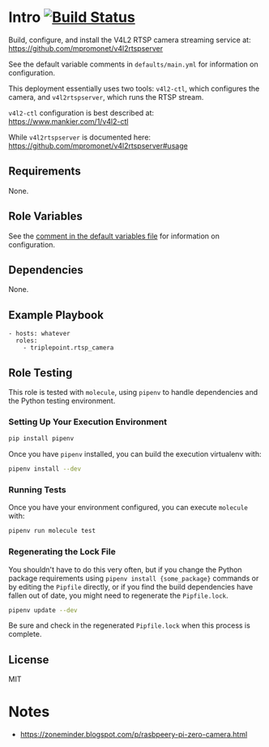 # Intro [![Build Status](https://travis-ci.org/triplepoint/ansible-rtsp-camera.svg?branch=master)](https://travis-ci.org/triplepoint/ansible-rtsp-camera)
Build, configure, and install the V4L2 RTSP camera streaming service at:
https://github.com/mpromonet/v4l2rtspserver

See the default variable comments in `defaults/main.yml` for information on configuration.

This deployment essentially uses two tools: `v4l2-ctl`, which configures the camera,
and `v4l2rtspserver`, which runs the RTSP stream.

`v4l2-ctl` configuration is best described at:
https://www.mankier.com/1/v4l2-ctl

While `v4l2rtspserver` is documented here:
https://github.com/mpromonet/v4l2rtspserver#usage

## Requirements
None.

## Role Variables
See the [comment in the default variables file](defaults/main.yml) for information on configuration.

## Dependencies
None.

## Example Playbook
    - hosts: whatever
      roles:
        - triplepoint.rtsp_camera

## Role Testing
This role is tested with `molecule`, using `pipenv` to handle dependencies and the Python testing environment.

### Setting Up Your Execution Environment
``` sh
pip install pipenv
```

Once you have `pipenv` installed, you can build the execution virtualenv with:
``` sh
pipenv install --dev
```

### Running Tests
Once you have your environment configured, you can execute `molecule` with:
``` sh
pipenv run molecule test
```

### Regenerating the Lock File
You shouldn't have to do this very often, but if you change the Python package requirements using `pipenv install {some_package}` commands or by editing the `Pipfile` directly, or if you find the build dependencies have fallen out of date, you might need to regenerate the `Pipfile.lock`.
``` sh
pipenv update --dev
```
Be sure and check in the regenerated `Pipfile.lock` when this process is complete.

## License
MIT

# Notes
- https://zoneminder.blogspot.com/p/rasbpeery-pi-zero-camera.html
